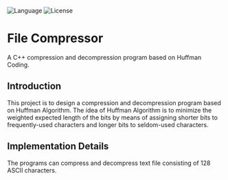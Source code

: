 ![Language](https://img.shields.io/badge/language-C++%20-green.svg)
![License](https://img.shields.io/badge/License-MIT%20-red.svg)
# File Compressor
A C++ compression and decompression program based on Huffman Coding.

## Introduction
This project is to design a compression and decompression program based on Huffman Algorithm.
The idea of Huffman Algorithm is to minimize the weighted expected length of the bits by means of assigning shorter bits to frequently-used characters and longer bits to seldom-used characters.

## Implementation Details
The programs can compress and decompress text file consisting of 128 ASCII characters.
